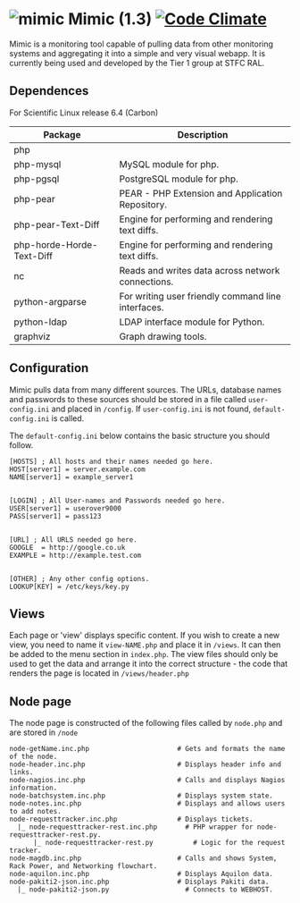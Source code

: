 ![mimic](http://i.imgur.com/fCSbo0m.png)
Mimic (1.3) [![Code Climate](https://codeclimate.com/github/stfc/mimic/badges/gpa.svg)](https://codeclimate.com/github/stfc/mimic)
=====
Mimic is a monitoring tool capable of pulling data from other monitoring systems and aggregating it into a simple and very visual webapp. It is currently being used and developed by the Tier 1 group at STFC RAL.


Dependences
-----------

For Scientific Linux release 6.4 (Carbon)

| Package                               | Description                                         |
| ------------------------------------- | --------------------------------------------------- |
| php                                   |                                                     |
| php-mysql                             | MySQL module for php.                               |
| php-pgsql                             | PostgreSQL module for php.                          |
| php-pear                              | PEAR - PHP Extension and Application Repository.    |
| php-pear-Text-Diff                    | Engine for performing and rendering text diffs.     |
| php-horde-Horde-Text-Diff             | Engine for performing and rendering text diffs.     |
| nc                                    | Reads and writes data across network connections.   |
| python-argparse                       | For writing user friendly command line interfaces.  |
| python-ldap                           | LDAP interface module for Python.                   |
| graphviz                              | Graph drawing tools.                                |


Configuration
---------

Mimic pulls data from many different sources. The URLs, database names and passwords to these sources should be stored in a file called `user-config.ini` and placed in `/config`. If `user-config.ini` is not found, `default-config.ini` is called.


The `default-config.ini` below contains the basic structure you should follow.

```
[HOSTS] ; All hosts and their names needed go here.
HOST[server1] = server.example.com
NAME[server1] = example_server1


[LOGIN] ; All User-names and Passwords needed go here.
USER[server1] = userover9000
PASS[server1] = pass123


[URL] ; All URLS needed go here.
GOOGLE  = http://google.co.uk
EXAMPLE = http://example.test.com


[OTHER] ; Any other config options.
LOOKUP[KEY] = /etc/keys/key.py
```

Views
---------

Each page or 'view' displays specific content. If you wish to create a new view, you need to name it `view-NAME.php` and place it in `/views`. It can then be added to the menu section in `index.php`. The view files should only be used to get the data and arrange it into the correct structure - the code that renders the page is located in `/views/header.php`


Node page
---------

The node page is constructed of the following files called by `node.php` and are stored in `/node`

```
node-getName.inc.php                      # Gets and formats the name of the node.
node-header.inc.php                       # Displays header info and links.
node-nagios.inc.php                       # Calls and displays Nagios information.
node-batchsystem.inc.php                  # Displays system state.
node-notes.inc.php                        # Displays and allows users to add notes.
node-requesttracker.inc.php               # Displays tickets.
  |_ node-requesttracker-rest.inc.php       # PHP wrapper for node-requesttracker-rest.py.
      |_ node-requesttracker-rest.py          # Logic for the request tracker.
node-magdb.inc.php                        # Calls and shows System, Rack Power, and Networking flowchart.
node-aquilon.inc.php                      # Displays Aquilon data.
node-pakiti2-json.inc.php                 # Displays Pakiti data.
  |_ node-pakiti2-json.py                   # Connects to WEBHOST.
```
